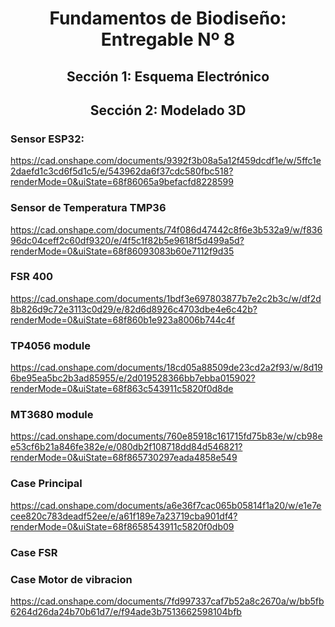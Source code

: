 <div align="center">

# Fundamentos de Biodiseño: Entregable Nº 8

</div>
<div align="center">
  
## Sección 1: Esquema Electrónico
</div>


<div align="center">
  
## Sección 2: Modelado 3D
</div>

### Sensor ESP32:

https://cad.onshape.com/documents/9392f3b08a5a12f459dcdf1e/w/5ffc1e2daefd1c3cd6f5d1c5/e/543962da6f37cdc580fbc518?renderMode=0&uiState=68f86065a9befacfd8228599

### Sensor de Temperatura TMP36

https://cad.onshape.com/documents/74f086d47442c8f6e3b532a9/w/f83696dc04ceff2c60df9320/e/4f5c1f82b5e9618f5d499a5d?renderMode=0&uiState=68f86093083b60e7112f9d35
### FSR 400

https://cad.onshape.com/documents/1bdf3e697803877b7e2c2b3c/w/df2d8b826d9c72e3113c0d29/e/82d6d8926c4703dbe4e6c42b?renderMode=0&uiState=68f860b1e923a8006b744c4f
### TP4056 module

https://cad.onshape.com/documents/18cd05a88509de23cd2a2f93/w/8d196be95ea5bc2b3ad85955/e/2d019528366bb7ebba015902?renderMode=0&uiState=68f863c543911c5820f0d8de
### MT3680 module

https://cad.onshape.com/documents/760e85918c161715fd75b83e/w/cb98ee53cf6b21a846fe382e/e/080db2f108718dd84d546821?renderMode=0&uiState=68f865730297eada4858e549
### Case Principal

https://cad.onshape.com/documents/a6e36f7cac065b05814f1a20/w/e1e7ecee820c783deadf52ee/e/a61f189e7a23719cba901df4?renderMode=0&uiState=68f8658543911c5820f0db09
### Case FSR
### Case Motor de vibracion
https://cad.onshape.com/documents/7fd997337caf7b52a8c2670a/w/bb5fb6264d26da24b70b61d7/e/f94ade3b7513662598104bfb

